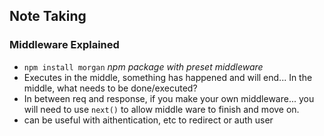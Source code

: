 ## Note Taking

### Middleware Explained
- `npm install morgan` _npm package with preset middleware_
- Executes in the middle, something has happened and will end... In  the middle, what needs to be done/executed?
- In between req and response, if you make your own middleware... you will need to use `next()` to allow middle ware to finish and move on.
- can be useful with aithentication, etc to redirect or auth user

